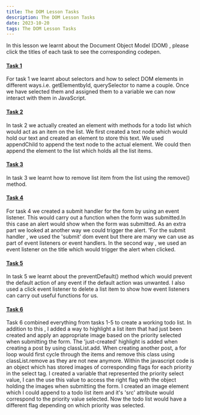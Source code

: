 ```yaml
---
title: The DOM Lesson Tasks
description: The DOM Lesson Tasks
date: 2023-10-20
tags: The DOM Lesson Tasks
---
```


<p>

In this lesson we learnt about the Document Object Model (DOM) , please click the titles of each task to see the corresponding codepen.

<h4><a href='https://codepen.io/Jake-Barry-coding-projects/pen/ExGdYNw'>Task 1</a></h4>

For task 1 we learnt about selectors and how to select DOM elements in different ways.i.e. getElementbyId, querySelector to name a couple.
Once we have selected them and assigned them to a variable we can now interact with them in JavaScript.

<h4><a href='https://codepen.io/Jake-Barry-coding-projects/pen/OJrBLbe'>Task 2</a></h4>

In task 2 we actually created an element with methods for a todo list which would act as an item on the list. We first created a text node which would hold our text and created an element to store this text. 
We used appendChild to append the text node to the actual element. We could then append the element to the list which holds all the list items.

<h4><a href='https://codepen.io/Jake-Barry-coding-projects/pen/bGOmbgG'>Task 3</a></h4>

In task 3 we learnt how to remove list item from the list using the remove() method. 

<h4><a href='https://codepen.io/Jake-Barry-coding-projects/pen/vYbByGz'>Task 4</a></h4>

For task 4 we created a submit handler for the form by using an event listener. This would carry out a function when the form was submitted.In this case an alert would show when the form was submitted.
As an extra part we looked at another way we could trigger the alert. 'For the submit handler , we used the 'submit' dom event but there are many we can use as part of event listeners or event handlers. In the second way , we used an event listener on the title which would trigger the alert when clicked. 

<h4><a href='https://codepen.io/Jake-Barry-coding-projects/pen/JjxPWNK'>Task 5</a></h4>

In task 5 we learnt about the preventDefault() method which would prevent the default action of any event if the default action was unwanted. I also used a click event listener to delete a list item to show how event listeners can carry out useful functions for us.  

<h4><a href='https://codepen.io/Jake-Barry-coding-projects/pen/jOdNBYR'>Task 6</a></h4>

Task 6 combined everything from tasks 1-5 to create a working todo list. In addition to this , I added a way to highlight a list item that had just been created and apply an appropriate image based on the priority selected when submitting the form. 
The 'just-created' highlight is added when creating a post by using classList.add. When creating another post, a for loop would first cycle through the items and remove this class using classList.remove as they are not new anymore. 
Within the javascript code is an object which has stored images of corresponding flags for each priority in the select tag. I created a variable that represented the priority select value, I can the use this value to access the right flag with the object holding the images when submitting the form. I created an image element which I could append to a todo list item and it's 'src' attribute would correspond to the priority value selected. Now the todo list would have a different flag depending on which priority was selected. 


</p>